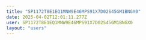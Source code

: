 ```yaml
---
title: "SP1172T8E1EQ1MNW9E46MPS91X7D02S45GM1BNGX0"
date: 2025-04-02T12:01:11.277Z
user: SP1172T8E1EQ1MNW9E46MPS91X7D02S45GM1BNGX0
layout: "users"
---
```

    